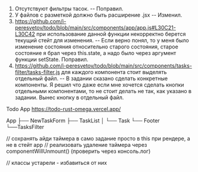 1. Отсутствуют фильтры тасок.
-- Поправил.
2. У файлов с разметкой должно быть расширение .jsx
-- Изменил.
3. https://github.com/i-peresvetov/todo/blob/main/src/components/app/app.js#L30C21-L30C42 при использование данной функции некорректно берется текущий стейт для изменения.
-- Если верно понял, то у меня было изменение состояния относительно старого состояния, старое состояние я брал через this.state, а надо было через аргумент функции setState. Поправил.
4. https://github.com/i-peresvetov/todo/blob/main/src/components/tasks-filter/tasks-filter.js для каждого компонента стоит выделять отдельный файл.
-- В задании сказано сделать конкретные компоненты. Я решил что даже если мне хочется сделать кнопки отдельными компонентами, то не стоит делать не так, как указано в задании. Вынес кнопку в отдельный файл.


Todo App
https://todo-rust-omega.vercel.app/

App
├── NewTaskForm
├── TaskList
│   └── Task
└── Footer
    └──TasksFilter


// сохранять айди таймера в само задание просто в this при рендере, а не в стейт app
// реализовать удаление таймера через componentWillUnmount() (проверить через консоль.лог)

// классы устарели - избавиться от них